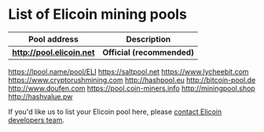 # List of Elicoin mining pools

Pool address | Description
------------ | -----------
**http://pool.elicoin.net** | **Official (recommended)**
https://lpool.name/pool/ELI
https://saltpool.net
https://www.lycheebit.com
https://www.cryptorushmining.com
http://hashpool.eu 
http://bitcoin-pool.de
http://www.doufen.com
https://pool.coin-miners.info
http://miningpool.shop
http://hashvalue.pw

If you'd like us to list your Elicoin pool here, please [contact Elicoin developers team](./README.md#contact-info-and-links).
